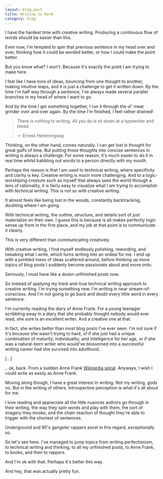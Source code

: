 ```yaml
---
layout: blog_post
title: Writing is Hard
category: blog
---
```


I have the hardest time with creative writing. Producing a continuous flow of words should be easier than this.

Even now, I'm tempted to spin that previous sentence in my head over and over, thinking how it could be worded better, or how I could make the point better. 

But you know what? I won't. Because it's exactly the point I am trying to make here.

I feel like I have tons of ideas, bouncing from one thought to another, making intuitive leaps, and it is just a challenge to get it written down. By the time I'm half way through a sentence, I've always made several parallel branches in my head of where I want to go.

And by the time I get something together, I run it through the ol' meat grinder over and over again. By the time I'm finished, I feel rather drained!

> There is nothing to writing. All you do is sit down at a typewriter and bleed.
>
> <span>— Ernest Hemmingway</span>

Thinking, on the other hand, comes naturally. I can get lost in thought for great gulfs of time. But putting those thoughts into concise sentences in writing is always a challenge. For some reason, it's much easier to do it in real time whilst babbling out words to a person directly with my mouth.

Perhaps the reason is that I am used to technical writing, where specificity and clarity is key. Creative writing is much more challenging. And to a logic-worshiping creature such as myself that always sees the world through a lens of rationality, it is fairly easy to visualize what I am trying to accomplish with technical writing. This is not so with creative writing. 

It almost feels like being lost in the woods, constantly backtracking, doubting where I am going.

With technical writing, the outline, structure, and details sort of just materialize on their own. I guess this is because is all makes perfectly logic sense up front in the first place, and my job at that point is to communicate it clearly. 

This is very different than communicating creatively. 

With creative writing, I find myself endlessly polishing, rewording, and tweaking what I write, which turns writing into an ordeal for me. I end up with a jumbled mess of ideas scattered around, before thinking up more topics of blog posts I suddenly become passionate about and move onto. 

Seriously, I must have like a dozen unfinished posts now.

So instead of applying my tried-and-true technical writing approach to creative writing, I'm trying something new. I'm writing in near stream-of-conscious. And I'm not going to go back and doubt every little word in every sentence. 

I'm currently reading the diary of Anne Frank. For a young teenager scribbling away in a diary that she probably thought nobody would ever read, she sure is an excellent writer. And a creative one at that. 

In fact, she writes better than most blog posts I've ever seen. I'm not sure if it's because she wasn't trying to hard, of if she just had a unique combination of maturity, individuality, and intelligence for her age, or if she was a natural-born writer who would've blossomed into a successful writing career had she survived into adulthood..

[...]

.. ok, back. From a sudden Anne Frank [Wikipedia spiral](http://www.urbandictionary.com/define.php?term=wiki%20spiral). Anyways, I wish I could write as easily as Anne Frank.

Moving along though, I have a great interest in writing. Not my writing, gods no. But in the writing of others. Introspective perception is what it's all about for me.

I love reading and appreciate all the little nuances authors go through in their writing, the way they spin words and play with them, the sort of imagery they invoke, and the chain reaction of thought they're able to trigger with the shortest of sentences.

Underground and 90's gangster rappers excel in this regard, exceptionally so. 

So let's see here. I've managed to jump topics from writing perfectionism, to technical writing and thinking, to all my unfinished posts, to Anne Frank, to books, and then to rappers. 

And I'm ok with that. Perhaps it's better this way.

And hey, that was actually pretty fun. 
